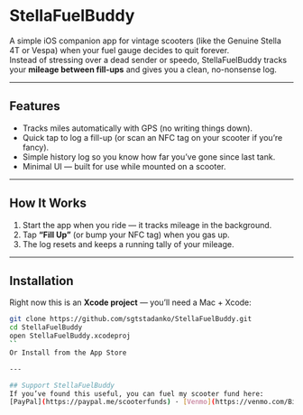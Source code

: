 # StellaFuelBuddy

A simple iOS companion app for vintage scooters (like the Genuine Stella 4T or Vespa) when your fuel gauge decides to quit forever.  
Instead of stressing over a dead sender or speedo, StellaFuelBuddy tracks your **mileage between fill-ups** and gives you a clean, no-nonsense log.

---

## Features
- Tracks miles automatically with GPS (no writing things down).
- Quick tap to log a fill-up (or scan an NFC tag on your scooter if you’re fancy).
- Simple history log so you know how far you’ve gone since last tank.
- Minimal UI — built for use while mounted on a scooter.

---

## How It Works
1. Start the app when you ride — it tracks mileage in the background.  
2. Tap **“Fill Up”** (or bump your NFC tag) when you gas up.  
3. The log resets and keeps a running tally of your mileage.

---

## Installation
Right now this is an **Xcode project** — you’ll need a Mac + Xcode:

```bash
git clone https://github.com/sgtstadanko/StellaFuelBuddy.git
cd StellaFuelBuddy
open StellaFuelBuddy.xcodeproj
``
Or Install from the App Store

---

## Support StellaFuelBuddy
If you’ve found this useful, you can fuel my scooter fund here:  
[PayPal](https://paypal.me/scooterfunds) · [Venmo](https://venmo.com/Bill-Bradley-70)

